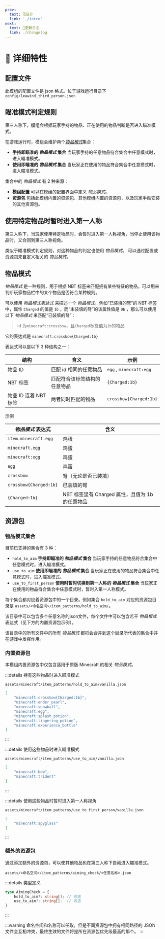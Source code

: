 ```yaml
---
prev:
  text: 🗒简介
  link: './intro'
next:
  text: 📝更新日志
  link: ./changelog
---
```


# 📖 详细特性

## 配置文件

此模组的配置文件是 json 格式。位于游戏运行目录下 `config/leawind_third_person.json`

## 瞄准模式判定规则

第三人称下，模组会根据玩家手持的物品、正在使用的物品判断是否进入瞄准模式。

在游戏运行时，模组会维护两个[_物品模式_](#物品模式)集合：

* **手持即瞄准的 _物品模式_ 集合** 当玩家手持的任意物品符合集合中任意模式时，进入瞄准模式。
* **使用即瞄准的 _物品模式_ 集合** 当玩家正在使用的物品符合集合中任意模式时，进入瞄准模式。

集合中的 _物品模式_ 有 2 种来源：

* **模组配置** 可以在模组的配置界面中定义 _物品模式_。
* **资源包** 包括此模组内置的资源包、其他模组内置的资源包，以及玩家手动安装的其他资源包。

## 使用特定物品时暂时进入第一人称

第三人称下，当玩家使用特定物品时，会暂时进入第一人称视角，当停止使用该物品时，又会回到第三人称视角。

类似于瞄准模式判定规则，对这种物品的判定也使用 _物品模式_。
可以通过配置或资源包来自定义相关的 _物品模式_。

## 物品模式

_物品模式_ 是一种规则，用于根据 NBT 标签来匹配拥有某些特征的物品。可以用来判断玩家物品栏中的某个物品是否符合某种规则。

可以使用 _物品模式表达式_ 来描述一个 _物品模式_。例如“已装填的弩”的 NBT 标签中，属性 `Charged` 的值是 `1b` ，而“未装填的弩”的该属性值是 `0b` ，那么可以使用以下 _物品模式_ 来匹配“已装填的弩”：

> id 为`minecraft:crossbow`，且`Charged`标签值为`1b`的物品

它的表达式是 `minecraft:crossbow{Charged:1b}`

表达式可以是以下 3 种结构之一：

| 结构                  | 含义                         | 示例                    |
| --------------------- | ---------------------------- | ----------------------- |
| 物品 ID               | 匹配 id 相同的任意物品       | `egg` , `minecraft:egg` |
| NBT 标签              | 匹配符合该标签结构的任意物品 | `{Charged:1b}`          |
| 物品 ID 连着 NBT 标签 | 两者同时匹配的物品           | `crossbow{Charged:1b}`  |

示例

| _物品模式_ 表达式      | 含义                                            |
| ---------------------- | ----------------------------------------------- |
| `item.minecraft.egg  ` | 鸡蛋                                            |
| `minecraft.egg`        | 鸡蛋                                            |
| `minecraft:egg`        | 鸡蛋                                            |
| `egg`                  | 鸡蛋                                            |
| `crossbow`             | 弩（无论是否已装填）                            |
| `crossbow{Charged:1b}` | 已装填的弩                                      |
| `{Charged:1b}`         | NBT 标签里有 Charged 属性，且值为 1b 的任意物品 |

## 资源包

### 物品模式集合




目前已支持的集合有 3 种：
* `hold_to_aim` **手持即瞄准的 _物品模式_ 集合** 当玩家手持的任意物品符合集合中任意模式时，进入瞄准模式。
* `use_to_aim` **使用即瞄准的 _物品模式_ 集合** 当玩家正在使用的物品符合集合中任意模式时，进入瞄准模式。
* `use_to_first_person` **使用时暂时切换到第一人称的 _物品模式_ 集合** 当玩家正在使用的物品符合集合中任意模式时，暂时入第一人称模式。

每个集合都对应着资源包中的一个目录。例如集合 `hold_to_aim` 对应的资源包目录是 `assets/<命名空间>/item_patterns/hold_to_aim/`。

该目录中可以包含多个任意名称的json文件，每个文件中可以包含若干 _物品模式_ 表达式（见下方的内置资源包示例）。

该目录中的所有文件中的所有 _物品模式_ 都将会合并到这个目录所代表的集合中并在游戏中发挥作用。

### 内置资源包

本模组内置资源包中仅包含适用于原版 Minecraft 的相关 _物品模式_。

:::details 持有这些物品时进入瞄准模式

`assets/minecraft/item_patterns/hold_to_aim/vanilla.json`

```json
[
	"minecraft:crossbow{Charged:1b}",
	"minecraft:ender_pearl",
	"minecraft:snowball",
	"minecraft:egg",
	"minecraft:splash_potion",
	"minecraft:lingering_potion",
	"minecraft:experience_bottle"
]
```
:::

:::details 使用这些物品时进入瞄准模式

`assets/minecraft/item_patterns/use_to_aim/vanilla.json`

```json
[
	"minecraft:bow",
	"minecraft:trident"
]
```
:::

:::details 使用这些物品时暂时进入第一人称视角

`assets/minecraft/item_patterns/use_to_first_person/vanilla.json`

```json
[
	"minecraft:spyglass"
]
```
:::

### 额外的资源包

通过添加额外的资源包，可以使其他物品也在第三人称下自动进入瞄准模式。

`assets/<命名空间>/item_patterns/aiming_check/<任意名称>.json`

:::details 类型定义
```ts
type AimingCheck = {
    hold_to_aim?: string[];	// 可选
    use_to_aim?: string[];	// 可选
}
```
:::

:::warning
命名空间和名称可以任取，但是不同资源包中拥有相同路径的 JSON 文件会互相冲突，最终生效的文件将是所在资源包优先级最高的那个。
:::

